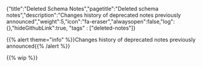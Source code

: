 {"title":"Deleted Schema Notes","pagetitle":"Deleted schema notes","description":"Changes history of deprecated notes previously announced","weight":5,"icon":"fa-eraser","alwaysopen":false,"log":{},"hideGithubLink":true, "tags" : ["deleted-notes"]}

{{% alert theme="info" %}}Changes history of deprecated notes previously announced{{% /alert %}}

{{% wip %}}
